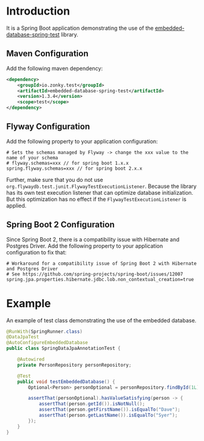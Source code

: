 # Introduction
It is a Spring Boot application demonstrating the use of the [embedded-database-spring-test](https://github.com/zonkyio/embedded-database-spring-test) library.

## Maven Configuration
Add the following maven dependency:
```xml
<dependency>
    <groupId>io.zonky.test</groupId>
    <artifactId>embedded-database-spring-test</artifactId>
    <version>1.3.4</version>
    <scope>test</scope>
</dependency>
```
## Flyway Configuration
Add the following property to your application configuration:
```properties
# Sets the schemas managed by Flyway -> change the xxx value to the name of your schema
# flyway.schemas=xxx // for spring boot 1.x.x
spring.flyway.schemas=xxx // for spring boot 2.x.x
```
Further, make sure that you do not use `org.flywaydb.test.junit.FlywayTestExecutionListener`. Because the library has its own test execution listener that can optimize database initialization. But this optimization has no effect if the `FlywayTestExecutionListener` is applied.
## Spring Boot 2 Configuration
Since Spring Boot 2, there is a compatibility issue with Hibernate and Postgres Driver. Add the following property to your application configuration to fix that:
```properties
# Workaround for a compatibility issue of Spring Boot 2 with Hibernate and Postgres Driver
# See https://github.com/spring-projects/spring-boot/issues/12007
spring.jpa.properties.hibernate.jdbc.lob.non_contextual_creation=true
```

# Example
An example of test class demonstrating the use of the embedded database.
```java
@RunWith(SpringRunner.class)
@DataJpaTest
@AutoConfigureEmbeddedDatabase
public class SpringDataJpaAnnotationTest {

    @Autowired
    private PersonRepository personRepository;

    @Test
    public void testEmbeddedDatabase() {
        Optional<Person> personOptional = personRepository.findById(1L);

        assertThat(personOptional).hasValueSatisfying(person -> {
            assertThat(person.getId()).isNotNull();
            assertThat(person.getFirstName()).isEqualTo("Dave");
            assertThat(person.getLastName()).isEqualTo("Syer");
        });
    }
}
```
